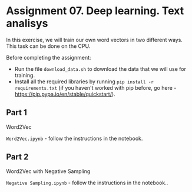# Assignment 07. Deep learning. Text analisys

In this exercise, we will train our own word vectors in two different ways. This task can be done on the CPU.

Before completing the assignment:
- Run the file `download_data.sh` to download the data that we will use for training.
- Install all the required libraries by running `pip install -r requirements.txt` (if you haven't worked with pip before, go here - https://pip.pypa.io/en/stable/quickstart/).

## Part 1
Word2Vec

`Word2Vec.ipynb` - follow the instructions in the notebook.

## Part 2
Word2Vec with Negative Sampling

`Negative Sampling.ipynb` - follow the instructions in the notebook..
